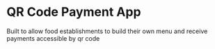 # QR Code Payment App

Built to allow food establishments to build their own menu and receive payments accessible by qr code
